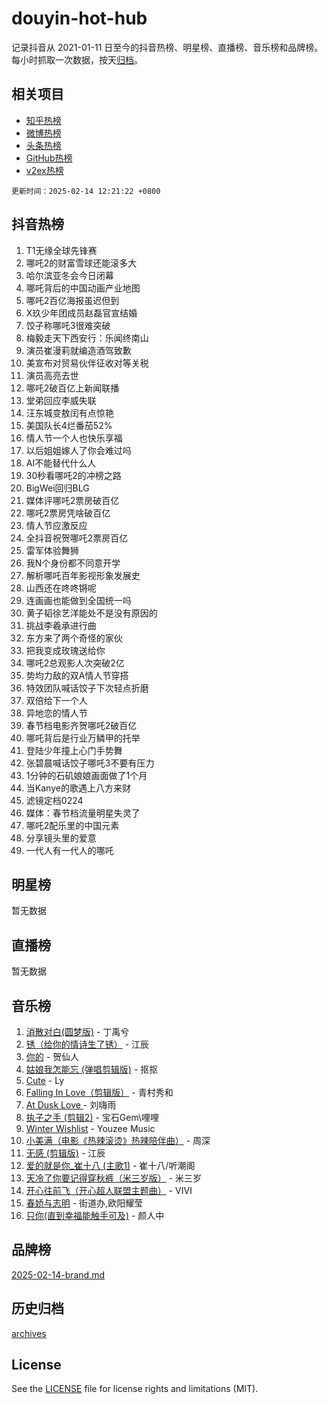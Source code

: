 # douyin-hot-hub

记录抖音从 2021-01-11 日至今的抖音热榜、明星榜、直播榜、音乐榜和品牌榜。每小时抓取一次数据，按天[归档](archives)。

## 相关项目

- [知乎热榜](https://github.com/lonnyzhang423/zhihu-hot-hub)
- [微博热榜](https://github.com/lonnyzhang423/weibo-hot-hub)
- [头条热榜](https://github.com/lonnyzhang423/toutiao-hot-hub)
- [GitHub热榜](https://github.com/lonnyzhang423/github-hot-hub)
- [v2ex热榜](https://github.com/lonnyzhang423/v2ex-hot-hub)


`更新时间：2025-02-14 12:21:22 +0800`

## 抖音热榜

1. T1无缘全球先锋赛
1. 哪吒2的财富雪球还能滚多大
1. 哈尔滨亚冬会今日闭幕
1. 哪吒背后的中国动画产业地图
1. 哪吒2百亿海报虽迟但到
1. X玖少年团成员赵磊官宣结婚
1. 饺子称哪吒3很难突破
1. 梅毅走天下西安行：乐闻终南山
1. 演员崔漫莉就编造酒驾致歉
1. 美宣布对贸易伙伴征收对等关税
1. 演员高亮去世
1. 哪吒2破百亿上新闻联播
1. 堂弟回应李威失联
1. 汪东城变敖闰有点惊艳
1. 美国队长4烂番茄52%
1. 情人节一个人也快乐享福
1. 以后姐姐嫁人了你会难过吗
1. AI不能替代什么人
1. 30秒看哪吒2的冲榜之路
1. BigWei回归BLG
1. 媒体评哪吒2票房破百亿
1. 哪吒2票房凭啥破百亿
1. 情人节应激反应
1. 全抖音祝贺哪吒2票房百亿
1. 雷军体验舞狮
1. 我N个身份都不同意开学
1. 解析哪吒百年影视形象发展史
1. 山西还在咚咚锵呢
1. 连画画也能做到全国统一吗
1. 黄子韬徐艺洋能处不是没有原因的
1. 挑战李羲承进行曲
1. 东方来了两个奇怪的家伙
1. 把我变成玫瑰送给你
1. 哪吒2总观影人次突破2亿
1. 势均力敌的双A情人节穿搭
1. 特效团队喊话饺子下次轻点折磨
1. 双倍给下一个人
1. 异地恋的情人节
1. 春节档电影齐贺哪吒2破百亿
1. 哪吒背后是行业万鳞甲的托举
1. 登陆少年撞上心门手势舞
1. 张碧晨喊话饺子哪吒3不要有压力
1. 1分钟的石矶娘娘画面做了1个月
1. 当Kanye的歌遇上八方来财
1. 滤镜定档0224
1. 媒体：春节档流量明星失灵了
1. 哪吒2配乐里的中国元素
1. 分享镜头里的爱意
1. 一代人有一代人的哪吒

## 明星榜

暂无数据

## 直播榜

暂无数据

## 音乐榜

1. [消散对白(圆梦版)](https://sf5-hl-cdn-tos.douyinstatic.com/obj/tos-cn-ve-2774/og4jB5I5IizzoZVAAAzWgBMAsMDWoArfwBOiFs) - 丁禹兮
1. [锈（给你的情诗生了锈）](https://sf5-hl-cdn-tos.douyinstatic.com/obj/tos-cn-ve-2774/o8a1PBtVqIYbPEGK6e5A4egedVMdm3fCIz6bbE) - 江辰
1. [你的](https://sf5-hl-cdn-tos.douyinstatic.com/obj/tos-cn-ve-2774/oYuIeKf42jB7sEV6B2upMdpYAgfrQWj0FeRegh) - 贺仙人
1. [姑娘我怎能忘 (弹唱剪辑版)](https://sf6-cdn-tos.douyinstatic.com/obj/tos-cn-ve-2774/okamwrBGEMz6illuEofAsMV4yzF5tVWbBiA5AI) - 抠抠
1. [Cute](https://sf5-hl-cdn-tos.douyinstatic.com/obj/tos-cn-ve-2774/o4IbIzHWKAAB4wsS5qMBRiiAlEBGTpQRNfFvuo) - Ly
1. [Falling In Love（剪辑版）](https://sf5-hl-cdn-tos.douyinstatic.com/obj/tos-cn-ve-2774/o8ajpA8zzgBPahbBIO8AcKGBLJezFCRd1wfP9f) - 青村秀和
1. [ At Dusk  Love ](https://sf5-hl-cdn-tos.douyinstatic.com/obj/tos-cn-ve-2774/o8CrpCf5CaYgI4ZrtQgMQAFEfuGqNnRSDQAPBc) - 刘嗨雨
1. [执子之手 (剪辑2)](https://sf5-hl-cdn-tos.douyinstatic.com/obj/tos-cn-ve-2774/oUoZLQjCc31XzqsBnBQUNgeKtYPBcgbFDwtfcu) - 宝石Gem\哩哩
1. [Winter Wishlist](https://sf3-cdn-tos.douyinstatic.com/obj/tos-cn-ve-2774/oIIgUOeamCFCVAzxN6MFRLIBlLGpUqQxeeHrLE) - Youzee Music
1. [小美满（电影《热辣滚烫》热辣陪伴曲）](https://sf5-hl-cdn-tos.douyinstatic.com/obj/tos-cn-ve-2774/o0GAn2lSgfZIDUgtevCGDQYnFg4CwnrBaxbTZL) - 周深
1. [无感 (剪辑版)](https://sf5-hl-cdn-tos.douyinstatic.com/obj/tos-cn-ve-2774/o0eIsUzJBDlQaQFC5OFlgbMEZC1TFYBftOBn6p) - 江辰
1. [爱的就是你_崔十八 (主歌1)](https://sf3-cdn-tos.douyinstatic.com/obj/tos-cn-ve-2774/oI5BO5DhFZ6UTcNCnZaOCBLtZ7WIMQGfgnXf5E) - 崔十八/听潮阁
1. [天冷了你要记得穿秋裤（米三岁版）](https://sf5-hl-cdn-tos.douyinstatic.com/obj/tos-cn-ve-2774/oQlIwVIDWiZ6BQilAorS7MA0AgCkQDvcZAdm1) - 米三岁
1. [开心往前飞（开心超人联盟主题曲）](https://sf5-hl-cdn-tos.douyinstatic.com/obj/tos-cn-ve-2774/9d8fb7c82cf1421fb93a9fe925275e0a) - VIVI
1. [春娇与志明](https://sf5-hl-cdn-tos.douyinstatic.com/obj/tos-cn-ve-2774/e530d8fceb7044b39707d7f9ff54add1) - 街道办,欧阳耀莹
1. [只你(直到幸福能触手可及)](https://sf5-hl-cdn-tos.douyinstatic.com/obj/tos-cn-ve-2774/o0lBkRDzFTeaVSUz3ZZSCBVtZ5DIMQGfgmEAuE) - 颜人中

## 品牌榜

[2025-02-14-brand.md](archives/2025-02-14-brand.md)

## 历史归档

[archives](archives)

## License

See the [LICENSE](LICENSE) file for license rights and limitations (MIT).

